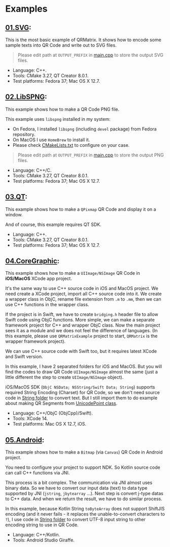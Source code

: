 # Examples

## [01.SVG](../Examples/01.SVG/):

This is the most basic example of QRMatrix. It shows how to encode some sample texts into QR Code and write out to SVG files.

> Please edit path at `OUTPUT_PREFIX` in [main.cpp](../Examples/01.SVG/main.cpp) to store the output SVG files.

- Language: C++.
- Tools: CMake 3.27, QT Creator 8.0.1.
- Test platforms: Fedora 37; Mac OS X 12.7.

## [02.LibSPNG](../Examples/02.LibSPNG/):

This example shows how to make a QR Code PNG file.

This example uses `libspng` installed in my system:
- On Fedora, I installed `libspng` (including `devel` package) from Fedora repository.
- On MacOS I use `HomeBrew` to install it.
- Please check [CMakeLists.txt](../Examples/02.LibSPNG/QRMatrixExample/CMakeLists.txt) to configure on your case.

> Please edit path at `OUTPUT_PREFIX` in [main.cpp](../Examples/02.LibSPNG/QRMatrixExample/main.cpp) to store the output PNG files.

- Language: C++/C.
- Tools: CMake 3.27, QT Creator 8.0.1.
- Test platforms: Fedora 37; Mac OS X 12.7.

## [03.QT](../Examples/03.QT/):

This example shows how to make a `QPixmap` QR Code and display it on a window.

And of course, this example requires QT SDK.

- Language: C++.
- Tools: CMake 3.27, QT Creator 8.0.1.
- Test platforms: Fedora 37; Mac OS X 12.7.

## [04.CoreGraphic](../Examples/04.CoreGraphic/):

This example shows how to make a `UIImage/NSImage` QR Code in **iOS/MacOS** XCode app project.

It's the same way to use C++ source code in iOS and MacOS project. We need create a XCode project, import all C++ source code into it. We create a wrapper class in ObjC, rename file extension from `.m` to `.mm`, then we can use C++ functions in the wrapper class.

If the project is in Swift, we have to create `bridging.h` header file to allow Swift code using ObjC functions. More simple, we can make a separate framework project for C++ and wrapper ObjC class. Now the main project sees it as a module and we does not feel the difference of languages. (In this example, please use `QRMatrixExample` project to start, `QRMatrix` is the wrapper framework project).

We can use C++ source code with Swift too, but it requires latest XCode and Swift version.

In this example, I have 2 separated folders for iOS and MacOS. But you will find the codes to draw QR Code `UIImage/NSImage` almost the same (just a little different the step to create `UIImage/NSImage` object).

iOS/MacOS SDK (`ObjC NSData; NSString/Swift Data; String`) supports required String Encoding (Charset) for QR Code, so we don't need source code in [String folder](../String/) to convert text. But I still import them to do example about making QR Segments from [UnicodePoint class](../String/unicodepoint.h).

- Language: C++/ObjC (ObjCpp)/Swift).
- Tools: XCode 14.
- Test platforms: Mac OS X 12.7, iOS.

## [05.Android](../Examples/05.Android/):

This example shows how to make a `Bitmap` (via `Canvas`) QR Code in Android project.

You need to configure your project to support NDK. So Kotlin source code can call C++ functions via JNI.

This process is a bit complex. The communication via JNI almost uses binary data. So we have to convert our input data (text) to data type supported by JNI (`jstring`, `jbytearray` ...). Next step is convert j-type datas to C++ data. And when we return the result, we have to do similar process.

In this example, because Kotlin String `toByteArray` does not support ShiftJIS encoding (and it never fails - it replaces the unable-to-convert characters to `?`), I use code in [String folder](../String/) to convert UTF-8 input string to other encoding string to use in QR Code.

- Language: C++/Kotlin.
- Tools: Android Studio Giraffe.
